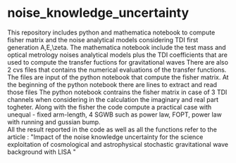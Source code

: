 # noise_knowledge_uncertainty
This repository includes python and mathematica notebook to compute fisher matrix and the noise analytical models considering TDI first generation A,E,\zeta.
The mathematica notebook include the test mass and optical metrology noises analytical models plus the TDI coefficients that are used to compute the transfer fuctions for gravitational waves
There are also 2 cvs files that contains the numerical evaluations of the transfer functions. The files are input of the python notebook that compute the fisher matrix. At the beginning of the python notebook there are lines to extract and read those files
The python notebook contrains the fisher matrix in case of 3 TDI channels when considering in the calculation the imaginary and real part togheter. Along with the fisher the code compute a practical case with unequal - fixed arm-length, 4 SGWB such as power law, FOPT, power law with running and gussian bump.  
All the result reported in the code as well as all the functions refer to the article : "Impact of the noise knowledge uncertainty for the science exploitation of cosmological
and astrophysical stochastic gravitational wave background with LISA "
